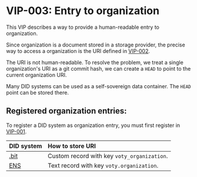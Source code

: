 # VIP-003: Entry to organization

This VIP describes a way to provide a human-readable entry to organization.

Since organization is a document stored in a storage provider, the precise way to access a organization is the URI defined in [VIP-002](/vips/VIP-002.md).

The URI is not human-readable. To resolve the problem, we treat a single organization's URI as a git commit hash, we can create a `HEAD` to point to the current organization URI.

Many DID systems can be used as a self-sovereign data container. The `HEAD` point can be stored there.

## Registered organization entries:

To register a DID system as organization entry, you must first register in [VIP-001](/vips/VIP-001.md).

| DID system                 | How to store URI                            |
| :------------------------- | :------------------------------------------ |
| [.bit](http://did.id/)     | Custom record with key `voty_organization`. |
| [ENS](http://ens.domains/) | Text record with key `voty.organization`.   |
